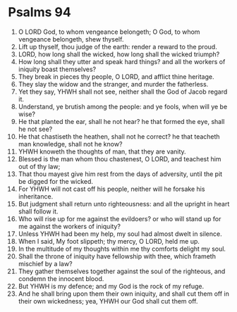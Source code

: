 ﻿# Psalms 94
1. O LORD God, to whom vengeance belongeth; O God, to whom vengeance belongeth, shew thyself. 
2. Lift up thyself, thou judge of the earth: render a reward to the proud. 
3. LORD, how long shall the wicked, how long shall the wicked triumph? 
4. How long shall they utter and speak hard things? and all the workers of iniquity boast themselves? 
5. They break in pieces thy people, O LORD, and afflict thine heritage. 
6. They slay the widow and the stranger, and murder the fatherless. 
7. Yet they say, YHWH shall not see, neither shall the God of Jacob regard it. 
8. Understand, ye brutish among the people: and ye fools, when will ye be wise? 
9. He that planted the ear, shall he not hear? he that formed the eye, shall he not see? 
10. He that chastiseth the heathen, shall not he correct? he that teacheth man knowledge, shall not he know? 
11. YHWH knoweth the thoughts of man, that they are vanity. 
12. Blessed is the man whom thou chastenest, O LORD, and teachest him out of thy law; 
13. That thou mayest give him rest from the days of adversity, until the pit be digged for the wicked. 
14. For YHWH will not cast off his people, neither will he forsake his inheritance. 
15. But judgment shall return unto righteousness: and all the upright in heart shall follow it. 
16. Who will rise up for me against the evildoers? or who will stand up for me against the workers of iniquity? 
17. Unless YHWH had been my help, my soul had almost dwelt in silence. 
18. When I said, My foot slippeth; thy mercy, O LORD, held me up. 
19. In the multitude of my thoughts within me thy comforts delight my soul. 
20. Shall the throne of iniquity have fellowship with thee, which frameth mischief by a law? 
21. They gather themselves together against the soul of the righteous, and condemn the innocent blood. 
22. But YHWH is my defence; and my God is the rock of my refuge. 
23. And he shall bring upon them their own iniquity, and shall cut them off in their own wickedness; yea, YHWH our God shall cut them off. 
